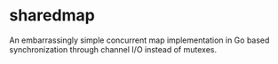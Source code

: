 sharedmap
=========

An embarrassingly simple concurrent map implementation in Go based synchronization through channel I/O instead of mutexes.
